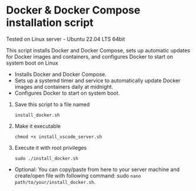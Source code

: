 # Docker & Docker Compose installation script

Tested on Linux server - Ubuntu 22.04 LTS 64bit

This script installs Docker and Docker Compose, sets up automatic updates for Docker images and containers, and configures Docker to start on system boot on Linux

* Installs Docker and Docker Compose.
* Sets up a systemd timer and service to automatically update Docker images and containers daily at midnight.
* Configures Docker to start on system boot.

1. Save this script to a file named
   ```
   install_docker.sh
   ``` 
3. Make it executable
   ```
   chmod +x install_vscode_server.sh
   ```
5. Execute it with root privileges
   ```
   sudo ./install_docker.sh
   ```
* Optional: You can copy/paste from here to your server machine and create/open file with following command: sudo `nano path/to/your/install_docker.sh`.

